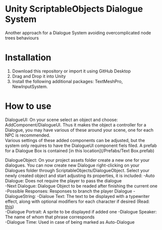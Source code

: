 # Unity ScriptableObjects Dialogue System
 Another approach for a Dialogue System avoiding overcomplicated node trees behaviours 

# Installation
1. Download this repository or import it using GitHub Desktop
2. Drag and Drop it into Unity
3. Install the following additional packages: TextMeshPro, NewInputSystem.

# How to use

DialogueUI:
	On your scene select an object and choose: AddComponent/DialogueUI.
	Thus it makes the object a controller for a Dialogue, you may have various of these around your scene, one for each NPC is recommended.   
	Various settings of these added components can be adjusted, but the system only requires to have
	the DialogueUI component fiels filed. A prefab for a Dialogue Box is contained [in this location](/Prefabs/Text Box.prefab)

DialogueObject:
	On your project assets folder create a new one for your dialogues.
	You can now create new Dialogue right-clicking on your Dialogues folder through ScriptableObjects/DialogueObject. 
	Select your newly created object and start adjusting its properties, it is included: 
	-Auto Dialogue: Does not require the player to pass the dialogue  
	-Next Dialogue: Dialogue Object to be readed after finishing the current one  
	-Possible Responses: Responses to branch the player Dialogue
  	-DialogueString:
		-Dialoue Text: 	The text to be displayed with a typewriter effect, along with optional modifiers for each character 
               			if desired (Read: [this](/Demo/DialogueTags.txt))               
		-Dialogue Portrait: A sprite to be displayed if added one 
		-Dialogue Speaker: The name of whom that phrase corresponds  
		-Dialogue Time: Used in case of being marked as Auto-Dialogue
